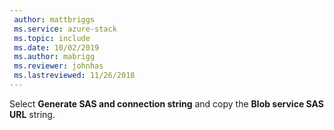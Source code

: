 ```yaml
---
 author: mattbriggs
 ms.service: azure-stack
 ms.topic: include
 ms.date: 10/02/2019
 ms.author: mabrigg
 ms.reviewer: johnhas
 ms.lastreviewed: 11/26/2018
---
```


Select **Generate SAS and connection string** and copy the **Blob service SAS URL** string.
